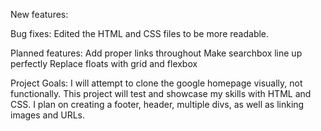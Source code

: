 New features:

Bug fixes:
Edited the HTML and CSS files to be more readable.

Planned features:
Add proper links throughout
Make searchbox line up perfectly 
Replace floats with grid and flexbox

Project Goals:
I will attempt to clone the google homepage visually, not functionally.
This project will test and showcase my skills with HTML and CSS.
I plan on creating a footer, header, multiple divs, as well as linking images and URLs.
